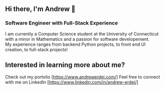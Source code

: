 ## Hi there, I'm Andrew 👋
### Software Engineer with Full-Stack Experience
I am currently a Computer Science student at the University of Connecticut with a minor in Mathematics and a passion for software developement.  
My experience ranges from backend Python projects, to front end UI creation, to full-stack projects!  

## Interested in learning more about me?
Check out my portolio [https://www.andrewerdei.com/]
Feel free to connect with me on LinkedIn [https://www.linkedin.com/in/andrew-erdei/]



<!--
**andrewerdei/andrewerdei** is a ✨ _special_ ✨ repository because its `README.md` (this file) appears on your GitHub profile.

Here are some ideas to get you started:

- 🔭 I’m currently working on ...
- 🌱 I’m currently learning ...
- 👯 I’m looking to collaborate on ...
- 🤔 I’m looking for help with ...
- 💬 Ask me about ...
- 📫 How to reach me: ...
- 😄 Pronouns: ...
- ⚡ Fun fact: ...
-->
